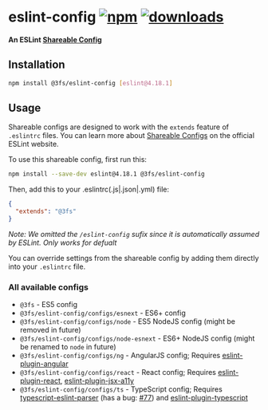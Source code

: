 # eslint-config [![npm][npm-image]][npm-url] [![downloads][downloads-image]][downloads-url]

#### An ESLint [Shareable Config][shareable-configs-url]

## Installation

```sh
npm install @3fs/eslint-config [eslint@4.18.1]
```

## Usage

Shareable configs are designed to work with the `extends` feature of `.eslintrc` files.
You can learn more about
[Shareable Configs][shareable-configs-url] on the
official ESLint website.

To use this shareable config, first run this:

```sh
npm install --save-dev eslint@4.18.1 @3fs/eslint-config
```

Then, add this to your .eslintrc(.js|.json|.yml) file:

```json
{
  "extends": "@3fs"
}
```

*Note: We omitted the `/eslint-config` sufix since it is automatically assumed by ESLint. Only works for defualt*

You can override settings from the shareable config by adding them directly into your
`.eslintrc` file.

### All available configs

* `@3fs` - ES5 config
* `@3fs/eslint-config/configs/esnext` - ES6+ config
* `@3fs/eslint-config/configs/node` - ES5 NodeJS config (might be removed in future)
* `@3fs/eslint-config/configs/node-esnext` - ES6+ NodeJS config (might be renamed to `node` in future)
* `@3fs/eslint-config/configs/ng` - AngularJS config; Requires [eslint-plugin-angular][eslint-plugin-angular]
* `@3fs/eslint-config/configs/react` - React config; Requires [eslint-plugin-react][eslint-plugin-react], [eslint-plugin-jsx-a11y][eslint-plugin-jsx-a11y]
* `@3fs/eslint-config/configs/ts` - TypeScript config; Requires [typescript-eslint-parser][typescript-eslint-parser] (has a bug: [#77][typescript-parser-bug-1]) and [eslint-plugin-typescript][eslint-plugin-typescript]



[//]: # (URLs)

[//]: # (main)

[npm-image]: https://img.shields.io/npm/v/@3fs/eslint-config.svg
[npm-url]: https://npmjs.org/package/@3fs/eslint-config
[downloads-image]: https://img.shields.io/npm/dm/@3fs/eslint-config.svg
[downloads-url]: https://npmjs.org/package/@3fs/eslint-config
[shareable-configs-url]: http://eslint.org/docs/developer-guide/shareable-configs

[//]: # (other)

[eslint-plugin-angular]: https://www.npmjs.com/package/eslint-plugin-angular
[eslint-plugin-react]: https://www.npmjs.com/package/eslint-plugin-react
[eslint-plugin-jsx-a11y]: https://www.npmjs.com/package/eslint-plugin-jsx-a11y
[typescript-eslint-parser]: https://www.npmjs.com/package/typescript-eslint-parser
[eslint-plugin-typescript]: https://www.npmjs.com/package/eslint-plugin-typescript

[//]: # (TS bugs)

[typescript-parser-bug-1]: https://github.com/eslint/typescript-eslint-parser/issues/77
